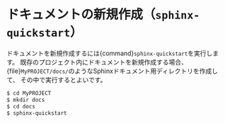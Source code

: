 # ドキュメントの新規作成（``sphinx-quickstart``）

ドキュメントを新規作成するには{command}`sphinx-quickstart`を実行します。
既存のプロジェクト内にドキュメントを新規作成する場合、
{file}`MyPROJECT/docs/`のようなSphinxドキュメント用ディレクトリを作成して、
その中で実行するとよいです。


```bash
$ cd MyPROJECT
$ mkdir docs
$ cd docs
$ sphinx-quickstart
```
